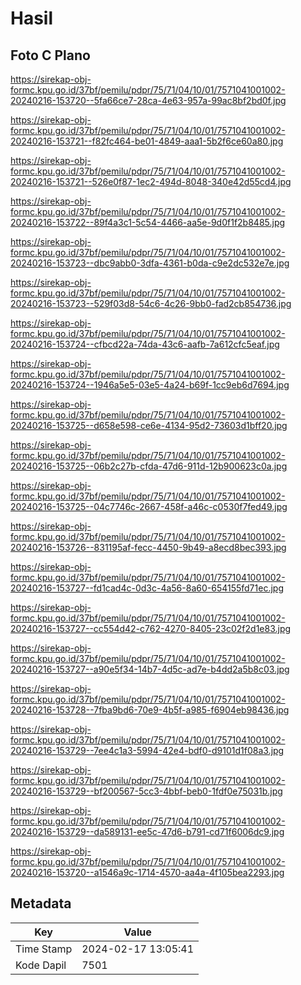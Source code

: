 # Hasil

## Foto C Plano

https://sirekap-obj-formc.kpu.go.id/37bf/pemilu/pdpr/75/71/04/10/01/7571041001002-20240216-153720--5fa66ce7-28ca-4e63-957a-99ac8bf2bd0f.jpg

https://sirekap-obj-formc.kpu.go.id/37bf/pemilu/pdpr/75/71/04/10/01/7571041001002-20240216-153721--f82fc464-be01-4849-aaa1-5b2f6ce60a80.jpg

https://sirekap-obj-formc.kpu.go.id/37bf/pemilu/pdpr/75/71/04/10/01/7571041001002-20240216-153721--526e0f87-1ec2-494d-8048-340e42d55cd4.jpg

https://sirekap-obj-formc.kpu.go.id/37bf/pemilu/pdpr/75/71/04/10/01/7571041001002-20240216-153722--89f4a3c1-5c54-4466-aa5e-9d0f1f2b8485.jpg

https://sirekap-obj-formc.kpu.go.id/37bf/pemilu/pdpr/75/71/04/10/01/7571041001002-20240216-153723--dbc9abb0-3dfa-4361-b0da-c9e2dc532e7e.jpg

https://sirekap-obj-formc.kpu.go.id/37bf/pemilu/pdpr/75/71/04/10/01/7571041001002-20240216-153723--529f03d8-54c6-4c26-9bb0-fad2cb854736.jpg

https://sirekap-obj-formc.kpu.go.id/37bf/pemilu/pdpr/75/71/04/10/01/7571041001002-20240216-153724--cfbcd22a-74da-43c6-aafb-7a612cfc5eaf.jpg

https://sirekap-obj-formc.kpu.go.id/37bf/pemilu/pdpr/75/71/04/10/01/7571041001002-20240216-153724--1946a5e5-03e5-4a24-b69f-1cc9eb6d7694.jpg

https://sirekap-obj-formc.kpu.go.id/37bf/pemilu/pdpr/75/71/04/10/01/7571041001002-20240216-153725--d658e598-ce6e-4134-95d2-73603d1bff20.jpg

https://sirekap-obj-formc.kpu.go.id/37bf/pemilu/pdpr/75/71/04/10/01/7571041001002-20240216-153725--06b2c27b-cfda-47d6-911d-12b900623c0a.jpg

https://sirekap-obj-formc.kpu.go.id/37bf/pemilu/pdpr/75/71/04/10/01/7571041001002-20240216-153725--04c7746c-2667-458f-a46c-c0530f7fed49.jpg

https://sirekap-obj-formc.kpu.go.id/37bf/pemilu/pdpr/75/71/04/10/01/7571041001002-20240216-153726--831195af-fecc-4450-9b49-a8ecd8bec393.jpg

https://sirekap-obj-formc.kpu.go.id/37bf/pemilu/pdpr/75/71/04/10/01/7571041001002-20240216-153727--fd1cad4c-0d3c-4a56-8a60-654155fd71ec.jpg

https://sirekap-obj-formc.kpu.go.id/37bf/pemilu/pdpr/75/71/04/10/01/7571041001002-20240216-153727--cc554d42-c762-4270-8405-23c02f2d1e83.jpg

https://sirekap-obj-formc.kpu.go.id/37bf/pemilu/pdpr/75/71/04/10/01/7571041001002-20240216-153727--a90e5f34-14b7-4d5c-ad7e-b4dd2a5b8c03.jpg

https://sirekap-obj-formc.kpu.go.id/37bf/pemilu/pdpr/75/71/04/10/01/7571041001002-20240216-153728--7fba9bd6-70e9-4b5f-a985-f6904eb98436.jpg

https://sirekap-obj-formc.kpu.go.id/37bf/pemilu/pdpr/75/71/04/10/01/7571041001002-20240216-153729--7ee4c1a3-5994-42e4-bdf0-d9101d1f08a3.jpg

https://sirekap-obj-formc.kpu.go.id/37bf/pemilu/pdpr/75/71/04/10/01/7571041001002-20240216-153729--bf200567-5cc3-4bbf-beb0-1fdf0e75031b.jpg

https://sirekap-obj-formc.kpu.go.id/37bf/pemilu/pdpr/75/71/04/10/01/7571041001002-20240216-153729--da589131-ee5c-47d6-b791-cd71f6006dc9.jpg

https://sirekap-obj-formc.kpu.go.id/37bf/pemilu/pdpr/75/71/04/10/01/7571041001002-20240216-153720--a1546a9c-1714-4570-aa4a-4f105bea2293.jpg


## Metadata

| Key        | Value               |
| ---------- | ------------------- |
| Time Stamp | 2024-02-17 13:05:41 |
| Kode Dapil | 7501                |



